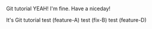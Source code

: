 Git tutorial
YEAH! I'm fine.
Have a niceday!     

It's Git tutorial
test (feature-A)
test (fix-B)
test (feature-D)

